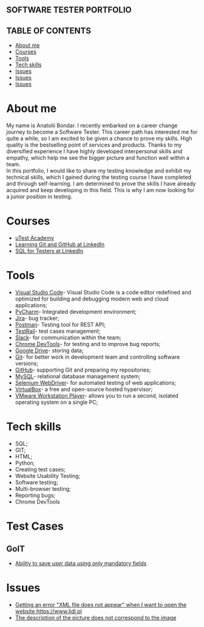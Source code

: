 <b><h2>SOFTWARE TESTER PORTFOLIO</h2></b>

<b><h2>TABLE OF CONTENTS</h2></b>
<ul><li><a href="https://github.com/BondarAnatolii/QA-Portfolio/#about-me">About me</a></li>
<li><a href="https://github.com/BondarAnatolii/QA-Portfolio/#courses">Courses</a></li>
<li><a href="https://github.com/BondarAnatolii/QA-Portfolio/#tools">Tools</a></li>
<li><a href="https://github.com/BondarAnatolii/QA-Portfolio/#tech-skills">Tech skills</a></li>
<li><a href="https://github.com/BondarAnatolii/QA-Portfolio/#issues">Issues<a></li>
<li><a href="https://github.com/BondarAnatolii/QA-Portfolio/#TestCases">Issues<a></li>
<li><a href="https://github.com/BondarAnatolii/QA-Portfolio/#GoIT">Issues<a></li></ul>

<b><h1 id="about-me" text-align="justify">About me</h1></b>
My name is Anatolii Bondar. I recently embarked on a career change journey to become a Software Tester. This career path has interested me for quite a while, so I am excited to be given a chance to prove my skills. High quality is the bestselling point of services and products. Thanks to my diversified experience I have highly developed interpersonal skills and empathy, which help me see the bigger picture and function well within a team. 
<br>In this portfolio, I would like to share my testing knowledge and exhibit my technical skills, which I gained during the testing course I have completed and through self-learning. I am determined to prove the skills I have already acquired and keep developing in this field. This is why I am now looking for a junior position in testing.</h1>

<b><h1 id="courses">Courses</h1></b>
<ul><li><a href="https://www.utest.com">uTest Academy</a></li>
<li><a href="https://www.linkedin.com/learning/certificates/77774448fae4698f60218d38e3abb5f618ae8ea8af59f5afff5f6cb99354284f?lipi=urn%3Ali%3Apage%3Ad_flagship3_profile_view_base%3BRhBZnIsZR%2Fm%2FOIQ5Oz4A9g%3D%3D">Learning Git and GitHub at LinkedIn</li>
<li><a href="https://www.linkedin.com/learning/certificates/453eeeca623770457159bad351a1d85980f441518344a7af29fd633e88dc194b">SQL for Testers at LinkedIn</a></li></ul>

<b><h1 id="tools">Tools</h1></b>
<ul><li><a href="https://code.visualstudio.com">Visual Studio Code</a>- Visual Studio Code is a code editor redefined and optimized for building and debugging modern web and cloud applications;</li>
<li><a href="https://www.jetbrains.com/pycharm/">PyCharm</a>- Integrated development environment;</li>
<li><a href="https://www.atlassian.com/pl/software/jira">Jira</a>- bug tracker;</li>
<li><a href="https://www.postman.com">Postman</a>- Testing tool for REST API;</li>
<li><a href="https://www.testrail.com">TestRail</a>- test cases management;</li>
<li><a href="https://slack.com">Slack</a>- for communication within the team;</li>
<li><a href="https://developer.chrome.com/docs/devtools">Chrome DevTools</a>- for testing and to improve bug reports;</li>
<li><a href="https://www.google.com/drive/">Google Drive</a>- storing data;</li>
<li><a href="https://www.git-scm.com">Git</a>- for better work in development team and controlling software versions;</li>
<li><a href="https://github.com">GitHub</a>- supporting Git and preparing my repositories;</li>
<li><a href="https://www.mysql.com">MySQL</a>- relational database management system;</li>
<li><a href="https://www.selenium.dev/downloads/">Selenium WebDriver</a>- for automated testing of web applications;</li>
<li><a href="https://www.virtualbox.org">VirtualBox</a>- a free and open-source hosted hypervisor;</li>
<li><a href="https://www.vmware.com/products/desktop-hypervisor.html">VMware Workstation Player</a>- allows you to run a second, isolated operating system on a single PC;</li></ul>

<b><h1 id="tech-skills">Tech skills</b></h1>
<ul><li>SQL;</li>
<li>GIT;</li>
<li>HTML;</li>
<li>Python;</li>
<li>Creating test cases;</li>
<li>Website Usability Testing;</li>
<li>Software testing;</li>
<li>Multi-browser testing;</li>
<li>Reporting bugs;</li>
<li>Chrome DevTools</li></ul>

<b><h1 id="TestCases">Test Cases</h1></b>
<b><h2 id="GoIT">GoIT</h1></b>
<ul><li><a href=https://github-production-user-asset-6210df.s3.amazonaws.com/88820108/360080456-2ec6ea8f-ab22-4d98-874b-4af8932b088e.png">Ability to save user data using only mandatory fields</a></li></ul> 

<b><h1 id="issues">Issues</h1></b>
<ul><li><a href="https://github.com/BondarAnatolii/QA-Portfolio/issues/1">Getting an error "XML file does not appear" when I want to open the website https://www.lidl.pl</a></li>
<li><a href="https://github.com/BondarAnatolii/QA-Portfolio/issues/2#issuecomment-2155500405">The description of the picture does not correspond to the image</a></li></ul> 
